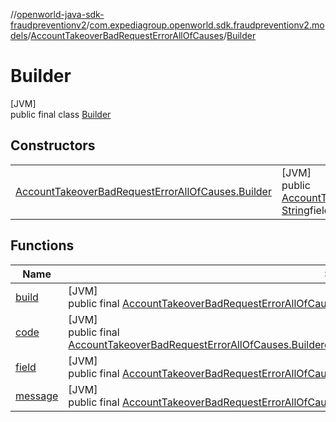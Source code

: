 //[openworld-java-sdk-fraudpreventionv2](../../../../index.md)/[com.expediagroup.openworld.sdk.fraudpreventionv2.models](../../index.md)/[AccountTakeoverBadRequestErrorAllOfCauses](../index.md)/[Builder](index.md)

# Builder

[JVM]\
public final class [Builder](index.md)

## Constructors

| | |
|---|---|
| [AccountTakeoverBadRequestErrorAllOfCauses.Builder](-account-takeover-bad-request-error-all-of-causes.-builder.md) | [JVM]<br>public [AccountTakeoverBadRequestErrorAllOfCauses.Builder](index.md)[AccountTakeoverBadRequestErrorAllOfCauses.Builder](-account-takeover-bad-request-error-all-of-causes.-builder.md)([AccountTakeoverBadRequestErrorAllOfCauses.Code](../-code/index.md)code, [String](https://docs.oracle.com/javase/8/docs/api/java/lang/String.html)field, [String](https://docs.oracle.com/javase/8/docs/api/java/lang/String.html)message) |

## Functions

| Name | Summary |
|---|---|
| [build](build.md) | [JVM]<br>public final [AccountTakeoverBadRequestErrorAllOfCauses](../index.md)[build](build.md)() |
| [code](code.md) | [JVM]<br>public final [AccountTakeoverBadRequestErrorAllOfCauses.Builder](index.md)[code](code.md)([AccountTakeoverBadRequestErrorAllOfCauses.Code](../-code/index.md)code) |
| [field](field.md) | [JVM]<br>public final [AccountTakeoverBadRequestErrorAllOfCauses.Builder](index.md)[field](field.md)([String](https://docs.oracle.com/javase/8/docs/api/java/lang/String.html)field) |
| [message](message.md) | [JVM]<br>public final [AccountTakeoverBadRequestErrorAllOfCauses.Builder](index.md)[message](message.md)([String](https://docs.oracle.com/javase/8/docs/api/java/lang/String.html)message) |
